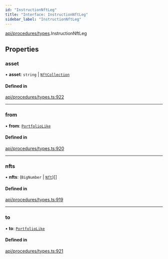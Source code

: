 ```yaml
---
id: "InstructionNftLeg"
title: "Interface: InstructionNftLeg"
sidebar_label: "InstructionNftLeg"
---
```


[api/procedures/types](../../../../../modules/API/Procedures/Types/Types.md).InstructionNftLeg

## Properties

### asset

• **asset**: `string` \| [`NftCollection`](../../../../../classes/API/Entities/Asset/NonFungible/NftCollection/NftCollection.md)

#### Defined in

[api/procedures/types.ts:922](https://github.com/PolymeshAssociation/polymesh-sdk/blob/5b946f904/src/api/procedures/types.ts#L922)

___

### from

• **from**: [`PortfolioLike`](../../../../../modules/API/Entities/Types/Types.md#portfoliolike)

#### Defined in

[api/procedures/types.ts:920](https://github.com/PolymeshAssociation/polymesh-sdk/blob/5b946f904/src/api/procedures/types.ts#L920)

___

### nfts

• **nfts**: (`BigNumber` \| [`Nft`](../../../../../classes/API/Entities/Asset/NonFungible/Nft/Nft.md))[]

#### Defined in

[api/procedures/types.ts:919](https://github.com/PolymeshAssociation/polymesh-sdk/blob/5b946f904/src/api/procedures/types.ts#L919)

___

### to

• **to**: [`PortfolioLike`](../../../../../modules/API/Entities/Types/Types.md#portfoliolike)

#### Defined in

[api/procedures/types.ts:921](https://github.com/PolymeshAssociation/polymesh-sdk/blob/5b946f904/src/api/procedures/types.ts#L921)

